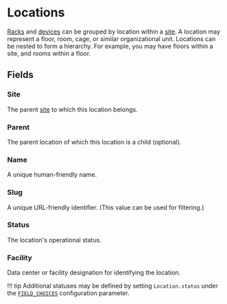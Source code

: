 # Locations

[Racks](./rack.md) and [devices](./device.md) can be grouped by location within a [site](./site.md). A location may represent a floor, room, cage, or similar organizational unit. Locations can be nested to form a hierarchy. For example, you may have floors within a site, and rooms within a floor.

## Fields

### Site

The parent [site](./site.md) to which this location belongs.

### Parent

The parent location of which this location is a child (optional).

### Name

A unique human-friendly name.

### Slug

A unique URL-friendly identifier. (This value can be used for filtering.)

### Status

The location's operational status.

### Facility

Data center or facility designation for identifying the location.

!!! tip
    Additional statuses may be defined by setting `Location.status` under the [`FIELD_CHOICES`](../../configuration/data-validation.md#field_choices) configuration parameter.
